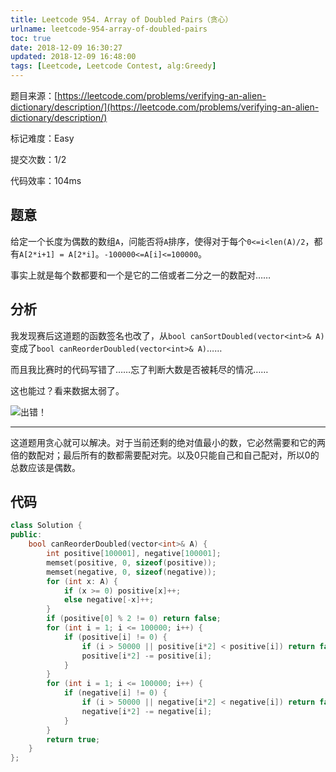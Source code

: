 ```yaml
---
title: Leetcode 954. Array of Doubled Pairs（贪心）
urlname: leetcode-954-array-of-doubled-pairs
toc: true
date: 2018-12-09 16:30:27
updated: 2018-12-09 16:48:00
tags: [Leetcode, Leetcode Contest, alg:Greedy]
---
```


题目来源：[https://leetcode.com/problems/verifying-an-alien-dictionary/description/](https://leetcode.com/problems/verifying-an-alien-dictionary/description/)

标记难度：Easy

提交次数：1/2

代码效率：104ms

## 题意

给定一个长度为偶数的数组`A`，问能否将`A`排序，使得对于每个`0<=i<len(A)/2`，都有`A[2*i+1] = A[2*i]`。`-100000<=A[i]<=100000`。

事实上就是每个数都要和一个是它的二倍或者二分之一的数配对……

## 分析

我发现赛后这道题的函数签名也改了，从`bool canSortDoubled(vector<int>& A)`变成了`bool canReorderDoubled(vector<int>& A)`……

而且我比赛时的代码写错了……忘了判断大数是否被耗尽的情况……

这也能过？看来数据太弱了。

![出错！](wrong.png)

---

这道题用贪心就可以解决。对于当前还剩的绝对值最小的数，它必然需要和它的两倍的数配对；最后所有的数都需要配对完。以及0只能自己和自己配对，所以0的总数应该是偶数。

## 代码

```cpp
class Solution {
public:
    bool canReorderDoubled(vector<int>& A) {
        int positive[100001], negative[100001];
        memset(positive, 0, sizeof(positive));
        memset(negative, 0, sizeof(negative));
        for (int x: A) {
            if (x >= 0) positive[x]++;
            else negative[-x]++;
        }
        if (positive[0] % 2 != 0) return false;
        for (int i = 1; i <= 100000; i++) {
            if (positive[i] != 0) {
                if (i > 50000 || positive[i*2] < positive[i]) return false;
                positive[i*2] -= positive[i];
            }
        }
        for (int i = 1; i <= 100000; i++) {
            if (negative[i] != 0) {
                if (i > 50000 || negative[i*2] < negative[i]) return false;
                negative[i*2] -= negative[i];
            }
        }
        return true;
    }
};
```